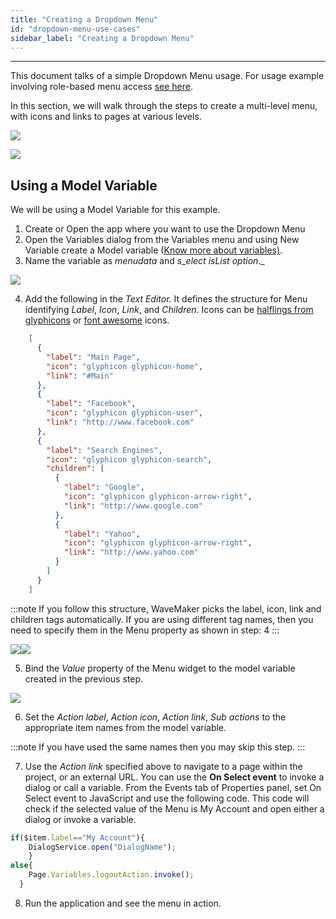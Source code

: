 ```yaml
---
title: "Creating a Dropdown Menu"
id: "dropdown-menu-use-cases"
sidebar_label: "Creating a Dropdown Menu"
---
```

---

This document talks of a simple Dropdown Menu usage. For usage example involving role-based menu access [see here](/learn/how-tos/restricting-menu-item-display-based-user-role/).

In this section, we will walk through the steps to create a multi-level menu, with icons and links to pages at various levels.

[![](/learn/assets/menu_run1.png)](/learn/assets/menu_run1.png) 

[![](/learn/assets/menu_run2.png)](/learn/assets/menu_run2.png) 

## Using a Model Variable

We will be using a Model Variable for this example.

1. Create or Open the app where you want to use the Dropdown Menu
2. Open the Variables dialog from the Variables menu and using New Variable create a Model variable ([Know more about variables)](/learn/app-development/variables/model-variable/).
3. Name the variable as _menudata_ and _s_elect _isList_ option_._ 

[![](/learn/assets/Dropdown_Var_create.png)](/learn/assets/Dropdown_Var_create.png)

4. Add the following in the _Text Editor._ It defines the structure for Menu identifying _Label_, _Icon_, _Link_, and _Children_. Icons can be [halflings from glyphicons](http://glyphicons.com/) or [font awesome](https://fortawesome.github.io/Font-Awesome/cheatsheet/) icons.

```json
    [
      {
        "label": "Main Page",
        "icon": "glyphicon glyphicon-home",
        "link": "#Main"
      },
      {
        "label": "Facebook",
        "icon": "glyphicon glyphicon-user",
        "link": "http://www.facebook.com"
      },
      {
        "label": "Search Engines",
        "icon": "glyphicon glyphicon-search",
        "children": [
          {
            "label": "Google",
            "icon": "glyphicon glyphicon-arrow-right",
            "link": "http://www.google.com"
          },
          {
            "label": "Yahoo",
            "icon": "glyphicon glyphicon-arrow-right",
            "link": "http://www.yahoo.com"
          }
        ]
      }
    ]
```

:::note
If you follow this structure, WaveMaker picks the label, icon, link and children tags automatically. If you are using different tag names, then you need to specify them in the Menu property as shown in step: 4
:::

[![](/learn/assets/fieldeditor.png)![](/learn/assets/fieldeditor.png)](/learn/assets/fieldeditor.png)

5. Bind the _Value_ property of the Menu widget to the model variable created in the previous step. 

[![](/learn/assets/menu_props.png)](/learn/assets/menu_props.png)

6. Set the _Action label_, _Action icon_, _Action link_, _Sub actions_ to the appropriate item names from the model variable. 

:::note
If you have used the same names then you may skip this step.
:::

7. Use the _Action link_ specified above to navigate to a page within the project, or an external URL. You can use the **On Select event** to invoke a dialog or call a variable. From the Events tab of Properties panel, set On Select event to JavaScript and use the following code. This code will check if the selected value of the Menu is My Account and open either a dialog or invoke a variable.

```js
if($item.label=="My Account"){
    DialogService.open("DialogName");
    }
else{
    Page.Variables.logoutAction.invoke();
  }
```

8. Run the application and see the menu in action.
